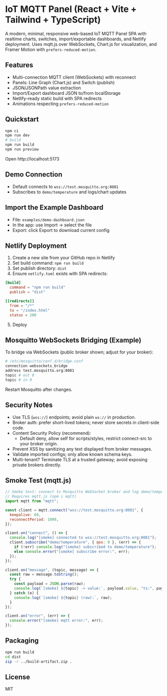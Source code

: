 # IoT MQTT Panel (React + Vite + Tailwind + TypeScript)

A modern, minimal, responsive web-based IoT MQTT Panel SPA with realtime charts, switches, import/exportable dashboards, and Netlify deployment. Uses mqtt.js over WebSockets, Chart.js for visualization, and Framer Motion with `prefers-reduced-motion`.

## Features
- Multi-connection MQTT client (WebSockets) with reconnect
- Panels: Line Graph (Chart.js) and Switch (publish)
- JSON/JSONPath value extraction
- Import/Export dashboard JSON to/from localStorage
- Netlify-ready static build with SPA redirects
- Animations respecting `prefers-reduced-motion`

## Quickstart
```bash
npm ci
npm run dev
# build
npm run build
npm run preview
```

Open http://localhost:5173

## Demo Connection
- Default connects to `wss://test.mosquitto.org:8081`
- Subscribes to `demo/temperature` and logs/chart updates

## Import the Example Dashboard
- File: `examples/demo-dashboard.json`
- In the app: use Import -> select the file
- Export: click Export to download current config

## Netlify Deployment
1) Create a new site from your GitHub repo in Netlify
2) Set build command: `npm run build`
3) Set publish directory: `dist`
4) Ensure `netlify.toml` exists with SPA redirects:
```toml
[build]
  command = "npm run build"
  publish = "dist"

[[redirects]]
  from = "/*"
  to = "/index.html"
  status = 200
```
5) Deploy

## Mosquitto WebSockets Bridging (Example)
To bridge via WebSockets (public broker shown; adjust for your broker):
```bash
# /etc/mosquitto/conf.d/bridge.conf
connection websockets_bridge
address test.mosquitto.org:8081
topic # out 0
topic # in 0
```
Restart Mosquitto after changes.

## Security Notes
- Use TLS (`wss://`) endpoints; avoid plain `ws://` in production.
- Broker auth: prefer short-lived tokens; never store secrets in client-side code.
- Content Security Policy (recommend):
  - Default deny, allow self for scripts/styles, restrict connect-src to your broker origin.
- Prevent XSS by sanitizing any text displayed from broker messages.
- Validate imported configs; only allow known schema keys.
- Multi-tenant? Terminate TLS at a trusted gateway; avoid exposing private brokers directly.

## Smoke Test (mqtt.js)
```js
// Smoke test: connect to Mosquitto WebSocket broker and log demo/temperature
// Requires mqtt.js (npm i mqtt)
import mqtt from "mqtt";

const client = mqtt.connect("wss://test.mosquitto.org:8081", {
  keepalive: 60,
  reconnectPeriod: 1000,
});

client.on("connect", () => {
  console.log("[smoke] connected to wss://test.mosquitto.org:8081");
  client.subscribe("demo/temperature", { qos: 0 }, (err) => {
    if (!err) console.log("[smoke] subscribed to demo/temperature");
    else console.error("[smoke] subscribe error:", err);
  });
});

client.on("message", (topic, message) => {
  const raw = message.toString();
  try {
    const payload = JSON.parse(raw);
    console.log(`[smoke] ${topic} -> value:`, payload.value, "ts:", payload.ts);
  } catch (e) {
    console.log(`[smoke] ${topic} (raw):`, raw);
  }
});

client.on("error", (err) => {
  console.error("[smoke] mqtt error:", err);
});
```

## Packaging
```bash
npm run build
cd dist
zip -r ../build-artifact.zip .
```

## License
MIT
